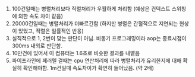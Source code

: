 1. 100건일때는 병렬처리보다 직렬처리가 우월하게 처리함 (예상은 컨텍스트 스위칭에 의한 속도 차이 같음)
2. 20000건일때는 병렬처리가 더빠르긴함 (하지만 병렬은 간혈적으로 지연되는 현상이 있었고, 직렬은 일률적인 반응)
3. 실직적으로 1, 2번이 맞는 판단이 아님. 비동기 프로그래밍이라 aop는 종료시점이 300ms 내외로 판단함.
4. 10만건에 있어서 이 컴퓨터는 1.6초로 비슷한 결과를 내뱉음
5. 파이프라인에 페러렐 걸때는 cpu 연산처리에 따라 병렬처리가 유리한지에 대해 확실히 확인해야함. 1m건일때 속도차이가 확연히 들어났음. (약 2배)